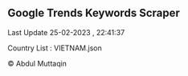 

## Google Trends Keywords Scraper 
 
Last Update 25-02-2023 , 22:41:37

Country List :
VIETNAM.json



© Abdul Muttaqin 
